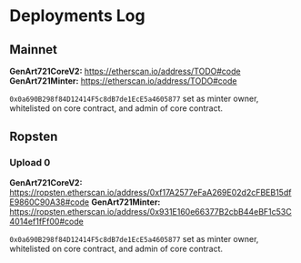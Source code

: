 # Deployments Log

## Mainnet

**GenArt721CoreV2:** https://etherscan.io/address/TODO#code
**GenArt721Minter:** https://etherscan.io/address/TODO#code

`0x0a690B298f84D12414F5c8dB7de1EcE5a4605877` set as minter owner, whitelisted on core contract, and admin of core contract.


## Ropsten

### Upload 0

**GenArt721CoreV2:** https://ropsten.etherscan.io/address/0xf17A2577eFaA269E02d2cFBEB15dfE9860C90A38#code
**GenArt721Minter:** https://ropsten.etherscan.io/address/0x931E160e66377B2cbB44eBF1c53C4014ef1fFf00#code

`0x0a690B298f84D12414F5c8dB7de1EcE5a4605877` set as minter owner, whitelisted on core contract, and admin of core contract.
